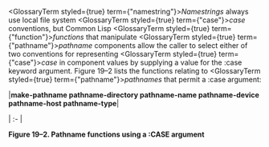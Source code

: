  



<GlossaryTerm styled={true} term={"namestring"}><i>Namestrings</i></GlossaryTerm> always use local file system <GlossaryTerm styled={true} term={"case"}><i>case</i></GlossaryTerm> conventions, but Common Lisp <GlossaryTerm styled={true} term={"function"}><i>functions</i></GlossaryTerm> that manipulate <GlossaryTerm styled={true} term={"pathname"}><i>pathname</i></GlossaryTerm> components allow the caller to select either of two conventions for representing <GlossaryTerm styled={true} term={"case"}><i>case</i></GlossaryTerm> in component values by supplying a value for the :case keyword argument. Figure 19–2 lists the functions relating to <GlossaryTerm styled={true} term={"pathname"}><i>pathnames</i></GlossaryTerm> that permit a :case argument: 



|**make-pathname pathname-directory pathname-name pathname-device pathname-host pathname-type**|

| :- |





**Figure 19–2. Pathname functions using a :CASE argument** 



